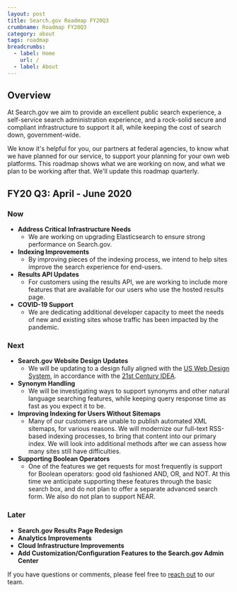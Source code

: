 ```yaml
---
layout: post
title: Search.gov Roadmap FY20Q3
crumbname: Roadmap FY20Q3
category: about
tags: roadmap
breadcrumbs:
  - label: Home
    url: /
  - label: About
---
```


## Overview

At Search.gov we aim to provide an excellent public search experience, a self-service search administration experience, and a rock-solid secure and compliant infrastructure to support it all, while keeping the cost of search down, government-wide.

We know it's helpful for you, our partners at federal agencies, to know what we have planned for our service, to support your planning for your own web platforms. This roadmap shows what we are working on now, and what we plan to be working after that. We'll update this roadmap quarterly.

## FY20 Q3: April - June 2020

### Now

* **Address Critical Infrastructure Needs**
  * We are working on upgrading Elasticsearch to ensure strong performance on Search.gov.
* **Indexing Improvements**
  * By improving pieces of the indexing process, we intend to help sites improve the search experience for end-users.
* **Results API Updates**
  * For customers using the results API, we are working to include more features that are available for our users who use the hosted results page.
* **COVID-19 Support**
  * We are dedicating additional developer capacity to meet the needs of new and existing sites whose traffic has been impacted by the pandemic.

### Next

* **Search.gov Website Design Updates**
  * We will be updating to a design fully aligned with the [US Web Design System](https://designsystem.digital.gov/), in accordance with the [21st Century IDEA](https://digital.gov/resources/21st-century-integrated-digital-experience-act/).
* **Synonym Handling**
  * We will be investigating ways to support synonyms and other natural language searching features, while keeping query response time as fast as you expect it to be.
* **Improving Indexing for Users Without Sitemaps**
  * Many of our customers are unable to publish automated XML sitemaps, for various reasons. We will modernize our full-text RSS-based indexing processes, to bring that content into our primary index. We will look into additional methods after we can assess how many sites still have difficulties.
* **Supporting Boolean Operators**
  * One of the features we get requests for most frequently is support for Boolean operators: good old fashioned AND, OR, and NOT. At this time we anticipate supporting these features through the basic search box, and do not plan to offer a separate advanced search form. We also do not plan to support NEAR.

### Later

* **Search.gov Results Page Redesign**
* **Analytics Improvements**
* **Cloud Infrastructure Improvements**
* **Add Customization/Configuration Features to the Search.gov Admin Center**


If you have questions or comments, please feel free to [reach out](mailto:search@support.digitalgov.gov) to our team.